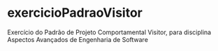 # exercicioPadraoVisitor
Exercício do Padrão de Projeto Comportamental Visitor, para disciplina Aspectos Avançados de Engenharia de Software
